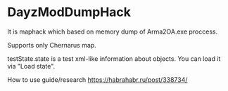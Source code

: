 # DayzModDumpHack
It is maphack which based on memory dump of Arma2OA.exe proccess.

Supports only Chernarus map.

testState.state is a test xml-like information about objects. You can load it via "Load state".

How to use guide/research https://habrahabr.ru/post/338734/
